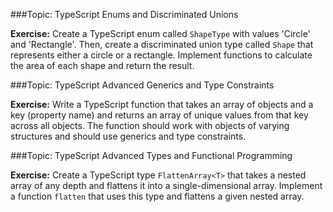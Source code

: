

###Topic: TypeScript Enums and Discriminated Unions

**Exercise:**
Create a TypeScript enum called `ShapeType` with values 'Circle' and 'Rectangle'. Then, create a discriminated union type called `Shape` that represents either a circle or a rectangle. Implement functions to calculate the area of each shape and return the result.



###Topic: TypeScript Advanced Generics and Type Constraints

**Exercise:**
Write a TypeScript function that takes an array of objects and a key (property name) and returns an array of unique values from that key across all objects. The function should work with objects of varying structures and should use generics and type constraints.



###Topic: TypeScript Advanced Types and Functional Programming

**Exercise:**
Create a TypeScript type `FlattenArray<T>` that takes a nested array of any depth and flattens it into a single-dimensional array. Implement a function `flatten` that uses this type and flattens a given nested array.

